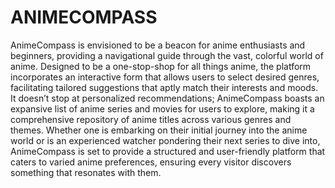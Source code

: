 # ANIMECOMPASS

AnimeCompass is envisioned to be a beacon for anime enthusiasts and beginners, providing a navigational guide through the vast, colorful world of anime. Designed to be a one-stop-shop for all things anime, the platform incorporates an interactive form that allows users to select desired genres, facilitating tailored suggestions that aptly match their interests and moods. It doesn’t stop at personalized recommendations; AnimeCompass boasts an expansive list of anime series and movies for users to explore, making it a comprehensive repository of anime titles across various genres and themes. Whether one is embarking on their initial journey into the anime world or is an experienced watcher pondering their next series to dive into, AnimeCompass is set to provide a structured and user-friendly platform that caters to varied anime preferences, ensuring every visitor discovers something that resonates with them.
